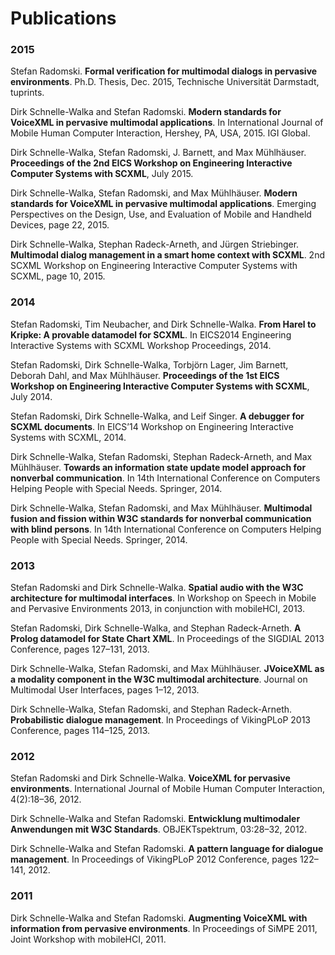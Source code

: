 # Publications

### 2015

Stefan Radomski. **Formal verification for multimodal dialogs in pervasive
environments**. Ph.D. Thesis, Dec. 2015, Technische Universität Darmstadt,
tuprints.

Dirk Schnelle-Walka and Stefan Radomski. **Modern standards for VoiceXML in
pervasive multimodal applications**. In International Journal of Mobile Human
Computer Interaction, Hershey, PA, USA, 2015. IGI Global.

Dirk Schnelle-Walka, Stefan Radomski, J. Barnett, and Max Mühlhäuser.
**Proceedings of the 2nd EICS Workshop on Engineering Interactive Computer
Systems with SCXML**, July 2015.

Dirk Schnelle-Walka, Stefan Radomski, and Max Mühlhäuser. **Modern standards
for VoiceXML in pervasive multimodal applications**. Emerging Perspectives on
the Design, Use, and Evaluation of Mobile and Handheld Devices, page 22, 2015.

Dirk Schnelle-Walka, Stephan Radeck-Arneth, and Jürgen Striebinger.
**Multimodal dialog management in a smart home context with SCXML**. 2nd SCXML
Workshop on Engineering Interactive Computer Systems with SCXML, page 10, 2015.

### 2014

Stefan Radomski, Tim Neubacher, and Dirk Schnelle-Walka. **From Harel to
Kripke: A provable datamodel for SCXML**. In EICS2014 Engineering Interactive
Systems with SCXML Workshop Proceedings, 2014.

Stefan Radomski, Dirk Schnelle-Walka, Torbjörn Lager, Jim Barnett, Deborah
Dahl, and Max Mühlhäuser. **Proceedings of the 1st EICS Workshop on Engineering
Interactive Computer Systems with SCXML**, July 2014.

Stefan Radomski, Dirk Schnelle-Walka, and Leif Singer. **A debugger for SCXML
documents**. In EICS’14 Workshop on Engineering Interactive Systems with SCXML,
2014.

Dirk Schnelle-Walka, Stefan Radomski, Stephan Radeck-Arneth, and Max
Mühlhäuser. **Towards an information state update model approach for nonverbal
communication**. In 14th International Conference on Computers Helping People
with Special Needs. Springer, 2014.

Dirk Schnelle-Walka, Stefan Radomski, and Max Mühlhäuser. **Multimodal fusion
and fission within W3C standards for nonverbal communication with blind
persons**. In 14th International Conference on Computers Helping People with
Special Needs. Springer, 2014.

### 2013

Stefan Radomski and Dirk Schnelle-Walka. **Spatial audio with the W3C
architecture for multimodal interfaces**. In Workshop on Speech in Mobile and
Pervasive Environments 2013, in conjunction with mobileHCI, 2013.

Stefan Radomski, Dirk Schnelle-Walka, and Stephan Radeck-Arneth. **A Prolog
datamodel for State Chart XML**. In Proceedings of the SIGDIAL 2013 Conference,
pages 127–131, 2013.

Dirk Schnelle-Walka, Stefan Radomski, and Max Mühlhäuser. **JVoiceXML as a
modality component in the W3C multimodal architecture**. Journal on Multimodal
User Interfaces, pages 1–12, 2013.

Dirk Schnelle-Walka, Stefan Radomski, and Stephan Radeck-Arneth.
**Probabilistic dialogue management**. In Proceedings of VikingPLoP 2013
Conference, pages 114–125, 2013.

### 2012

Stefan Radomski and Dirk Schnelle-Walka. **VoiceXML for pervasive
environments**. International Journal of Mobile Human Computer Interaction,
4(2):18–36, 2012.

Dirk Schnelle-Walka and Stefan Radomski. **Entwicklung multimodaler Anwendungen
mit W3C Standards**. OBJEKTspektrum, 03:28–32, 2012.

Dirk Schnelle-Walka and Stefan Radomski. **A pattern language for dialogue
management**. In Proceedings of VikingPLoP 2012 Conference, pages 122–141, 2012.

### 2011

Dirk Schnelle-Walka and Stefan Radomski. **Augmenting VoiceXML with information
from pervasive environments**. In Proceedings of SiMPE 2011, Joint Workshop
with mobileHCI, 2011.
